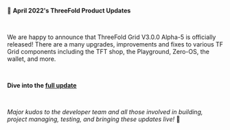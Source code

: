 📣 **April 2022's ThreeFold Product Updates**

<br/> 

We are happy to announce that ThreeFold Grid V3.0.0 Alpha-5 is officially released! There are a many upgrades, improvements and fixes to various TF Grid components including the TFT shop, the Playground, Zero-OS, the wallet, and more.

<br/>

**Dive into the [full update](https://forum.threefold.io/t/threefold-product-updates-tfgrid-v3-a-5-april-2022/2713)**

<br/>

*Major kudos to the developer team and all those involved in building, project managing, testing, and bringing these updates live!* 👏